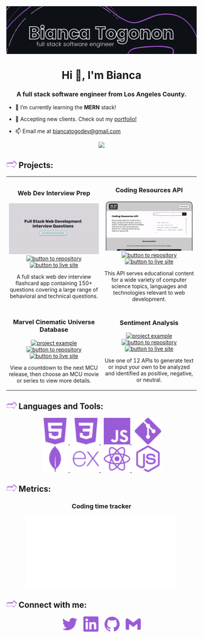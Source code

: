<img align="center" src="https://github.com/bytesbybianca/readme-assets/blob/main/profile-images/github-banner.png?raw=true" alt="biancatogonon"/>

<h1 align="center">Hi 👋, I'm Bianca</h1>
<h3 align="center">A full stack software engineer from Los Angeles County.</h3>

- 🌱 I’m currently learning the **MERN** stack!

- 💼 Accepting new clients. Check out my [portfolio!](https://biancatogonon.netlify.app/)

- 📫 Email me at [biancatogodev@gmail.com](mailto:biancatogodev@gmail.com)

<div align="center">
  <img src="https://github-readme-streak-stats.herokuapp.com/?user=bytesbybianca&hide_border=true&theme=tokyonight_duo">
</div>

<h2 align="left"><img src="https://github.com/bytesbybianca/readme-assets/blob/main/profile-images/arrow.png?raw=true" alt="arrow icon" height="20px"> Projects:</h2>
<div align="center">
  <table>
      <tr>
        <td width="50%">
          <h3 align="center">Web Dev Interview Prep</h3>
          <p align="center">
            <a href="https://github.com/bytesbybianca/interview-question-api" target="_blank" rel="noreferrer"> <img src="https://github.com/bytesbybianca/readme-assets/blob/main/profile-images/banki.gif?raw=true" alt="project example"/> </a>
            <span> <a href="https://github.com/bytesbybianca/interview-question-api" target="_blank" rel="noreferrer""><img src="https://img.shields.io/badge/-repo-efefef?style=flat-square&logo=github&logoColor=9A5BD7" alt="button to repository" height ="25px"></a> <a href="https://full-stack-interview-prep.up.railway.app/" target="_blank" rel="noreferrer"><img src="https://img.shields.io/badge/-live%20site-9A5BD7?style=flat-square" alt="button to live site" height="25px"></a> </span>
            <p align="center">
              A full stack web dev interview flashcard app containing 150+ questions covering a large range of behavioral and technical questions.
            </p>
          </p>
        </td>
        <td width="50%">
          <h3 align="center">Coding Resources API</h3>
          <p align="center">
            <a href="https://github.com/the-api-administration/coding-resources-api" target="_blank" rel="noreferrer"> <img src="https://github.com/bytesbybianca/readme-assets/blob/main/profile-images/coding-resources-api.gif?raw=true" alt="project example"/> </a>
            <span> <a href="https://github.com/the-api-administration/coding-resources-api" target="_blank" rel="noreferrer""><img src="https://img.shields.io/badge/-repo-efefef?style=flat-square&logo=github&logoColor=9A5BD7" alt="button to repository" height ="25px"></a> <a href="https://coding-resources-api.herokuapp.com/" target="_blank" rel="noreferrer"><img src="https://img.shields.io/badge/-live%20site-9A5BD7?style=flat-square" alt="button to live site" height="25px"></a> </span>
            <p align="center">
              This API serves educational content for a wide variety of computer science topics, languages and technologies relevant to web development.
            </p>
          </p>
        </td>
      </tr>
      <tr>
        <td width="50%">
          <h3 align="center">Marvel Cinematic Universe Database</h3>
          <p align="center">
            <a href="https://github.com/bytesbybianca/mcu-carousel" target="_blank" rel="noreferrer"> <img src="https://github.com/bytesbybianca/readme-assets/blob/main/profile-images/mcu-v2.gif?raw=true" alt="project example"/> </a>
            <span> <a href="https://github.com/bytesbybianca/mcu-carousel" target="_blank" rel="noreferrer""><img src="https://img.shields.io/badge/-repo-efefef?style=flat-square&logo=github&logoColor=9A5BD7" alt="button to repository" height ="25px"></a> <a href="https://mcudb.netlify.app/" target="_blank" rel="noreferrer"><img src="https://img.shields.io/badge/-live%20site-9A5BD7?style=flat-square" alt="button to live site" height="25px"></a></span>
            <p align="center">
              View a countdown to the next MCU release, then choose an MCU movie or series to view more details.
            </p>
          </p>
        </td>
        <td width="50%">
          <h3 align="center">Sentiment Analysis</h3>
          <p align="center">
            <a href="https://github.com/bytesbybianca/sentiment-analysis" target="_blank" rel="noreferrer"> <img src="https://github.com/bytesbybianca/readme-assets/blob/main/profile-images/sentiment-analysis.gif?raw=true" alt="project example"/> </a>
            <span> <a href="https://github.com/bytesbybianca/sentiment-analysis" target="_blank" rel="noreferrer""><img src="https://img.shields.io/badge/-repo-efefef?style=flat-square&logo=github&logoColor=9A5BD7" alt="button to repository" height ="25px"></a> <a href="https://textanalysis.netlify.app/" target="_blank" rel="noreferrer"><img src="https://img.shields.io/badge/-live%20site-9A5BD7?style=flat-square" alt="button to live site" height="25px"></a> </span>
            <p align="center">
              Use one of 12 APIs to generate text or input your own to be analyzed and identified as positive, negative, or neutral.
            </p>
          </p>
        </td>
      </tr>
  </table>
</div>

<h2 align="left"><img src="https://github.com/bytesbybianca/readme-assets/blob/main/profile-images/arrow.png?raw=true" alt="arrow icon" height="20px"> Languages and Tools:</h2>
<p align="center">
    <a href="https://www.w3.org/html/" target="_blank" rel="noreferrer">
        <img src="https://github.com/bytesbybianca/readme-assets/blob/main/profile-images/html5.svg" alt="html5" height="70"/>
    </a>&nbsp;
    <a href="https://www.w3schools.com/css/" target="_blank" rel="noreferrer">
      <img src="https://github.com/bytesbybianca/readme-assets/blob/main/profile-images/css3.svg" alt="css3" height="70"/>
    </a> &nbsp;
    <a href="https://developer.mozilla.org/en-US/docs/Web/JavaScript" target="_blank" rel="noreferrer"> 
      <img src="https://github.com/bytesbybianca/readme-assets/blob/main/profile-images/js.svg" alt="javascript" height="70"/> 
    </a> &nbsp;
    <a href="https://git-scm.com/" target="_blank" rel="noreferrer"> 
      <img src="https://github.com/bytesbybianca/readme-assets/blob/main/profile-images/git.svg" alt="git" height="70"/>
    </a> <br> 
    <a href="https://www.mongodb.com/" target="_blank" rel="noreferrer"> 
      <img src="https://github.com/bytesbybianca/readme-assets/blob/main/profile-images/mongodb.svg" alt="mongodb" height="70"/> 
    </a> &nbsp;
    <a href="https://expressjs.com" target="_blank" rel="noreferrer"> 
      <img src="https://github.com/bytesbybianca/readme-assets/blob/main/profile-images/express.svg" alt="express" height="70"/> 
    </a> &nbsp;
    <a href="https://reactjs.org/" target="_blank" rel="noreferrer"> 
      <img src="https://github.com/bytesbybianca/readme-assets/blob/main/profile-images/react.svg" alt="react" height="70"/> 
    </a> &nbsp;
    <a href="https://nodejs.org" target="_blank" rel="noreferrer"> 
      <img src="https://github.com/bytesbybianca/readme-assets/blob/main/profile-images/nodejs.svg" alt="nodejs" height="70"/> 
    </a> 
  </p>

<h2 align="left"><img src="https://github.com/bytesbybianca/readme-assets/blob/main/profile-images/arrow.png?raw=true" alt="arrow icon" height="20px"> Metrics:</h2>

<div align="center">
  <h3 align="center">Coding time tracker</h3>
  <img align="center" src="metrics.plugin.wakatime.svg" alt="Metrics" width="400">
</div>

<h2 align="left"><img src="https://github.com/bytesbybianca/readme-assets/blob/main/profile-images/arrow.png?raw=true" alt="arrow icon" height="20px"> Connect with me:</h2>
<p align="center">
<a href="https://twitter.com/bytesbybianca" target="blank"><img align="center" src="https://github.com/bytesbybianca/readme-assets/blob/main/profile-images/twitter.svg" alt="bytesbybianca" height="40"/></a>&nbsp;&nbsp;&nbsp;
<a href="https://linkedin.com/in/biancatogonon" target="blank"><img align="center" src="https://github.com/bytesbybianca/readme-assets/blob/main/profile-images/linkedin.svg" alt="biancatogonon" height="40"/></a>&nbsp;&nbsp;&nbsp;
<a href="https://github.com/bytesbybianca/"><img align="center" src="https://github.com/bytesbybianca/readme-assets/blob/main/profile-images/github.svg" alt="biancatogonon" height="40"/></a>&nbsp;&nbsp;&nbsp;
<a href="mailto:biancatogodev@gmail.com"><img align="center" src="https://github.com/bytesbybianca/readme-assets/blob/main/profile-images/gmail.svg" alt="biancatogonon" height="40"/></a>
</p>
